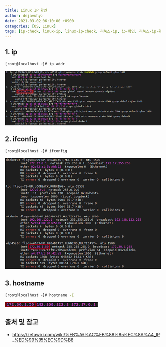 ```yaml
---
title: Linux IP 확인
author: dejavuhyo
date: 2021-03-02 06:10:00 +0900
categories: [OS, Linux]
tags: [ip-check, linux-ip, linux-ip-check, 리눅스-ip, ip-확인, 리눅스-ip-확인]
---
```


## 1. ip

```bash
[root@localhost ~]# ip addr
```

![ip-addr](/assets/img/2021-03-02-linux-ip-check/ip-addr.png)

## 2. ifconfig

```bash
[root@localhost ~]# ifconfig
```

![ifconfig](/assets/img/2021-03-02-linux-ip-check/ifconfig.png)

## 3. hostname

```bash
[root@localhost ~]# hostname -I
```

![hostname](/assets/img/2021-03-02-linux-ip-check/hostname.png)

## 출처 및 참고
* <https://zetawiki.com/wiki/%EB%A6%AC%EB%88%85%EC%8A%A4_IP_%ED%99%95%EC%9D%B8>
